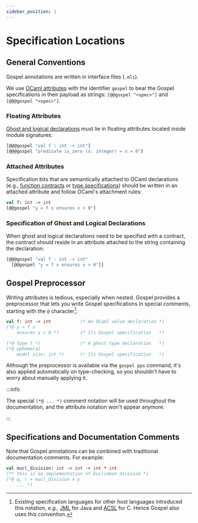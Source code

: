 ```yaml
---
sidebar_position: 1
---
```


# Specification Locations

## General Conventions

Gospel annotations are written in interface files (`.mli`).

We use [OCaml
attributes](https://caml.inria.fr/pub/docs/manual-ocaml/attributes.html) with
the identifier `gospel` to bear the Gospel specifications in their payload as
strings: `[@@gospel "<spec>"]` and `[@@@gospel "<spec>"]`.

### Floating Attributes

[Ghost and logical declarations](logical.md) must lie in floating attributes located 
inside module signatures:

```ocaml
[@@@gospel "val f : int -> int"]
[@@@gospel "predicate is_zero (x: integer) = x = 0"]
```

### Attached Attributes

Specification bits that are semantically attached to OCaml declarations (e.g.,
[function contracts](function-contracts.md) or [type
specifications](type-specifications.md)) should be written in an attached
attribute and follow OCaml's attachment rules:

```ocaml
val f: int -> int
[@@gospel "y = f x ensures x > 0"]
```

### Specification of Ghost and Logical Declarations

When ghost and logical declarations need to be specified with a contract, the
contract should reside in an attribute attached to the string containing the
declaration:

```ocaml
[@@@gospel "val f : int -> int"
  [@@gospel "y = f x ensures x > 0"]]
```

## Gospel Preprocessor

Writing attributes is tedious, especially when nested. Gospel provides a
preprocessor that lets you write Gospel specifications in special comments,
starting with the `@` character[^1]:

[^1]: Existing specification languages for other host languages introduced this
    notation, *e.g.,* [JML](https://www.cs.ucf.edu/~leavens/JML/index.shtml) for
    Java and [ACSL](https://frama-c.com/html/acsl.html) for C. Hence Gospel
    also uses this convention.

```ocaml
val f: int -> int           (* An OCaml value declaration *)
(*@ y = f x
    ensures x > 0 *)        (* Its Gospel specification   *)

(*@ type t *)               (* A ghost type declaration   *)
(*@ ephemeral
    model size: int *)      (* Its Gospel specification   *)
```

Although the preprocessor is available via the `gospel pps` command, it's also
applied automatically on type-checking, so you shouldn't have to worry about
manually applying it.

:::info

The special `(*@ ... *)` comment notation will be used throughout the
documentation, and the attribute notation won't appear anymore.

:::


## Specifications and Documentation Comments

Note that Gospel annotations can be combined with traditional documentation
comments. For example:

```ocaml
val eucl_division: int -> int -> int * int
(** this is an implementation of Euclidean division *)
(*@ q, r = eucl_division x y
    ... *)
```


